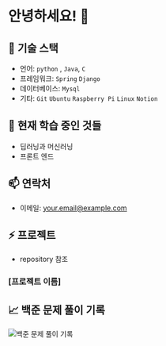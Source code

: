 # 안녕하세요! 👋


## 🔧 기술 스택

- 언어: `python` , `Java`, `C`
- 프레임워크: `Spring` `Django`
- 데이터베이스: `Mysql`
- 기타: `Git` `Ubuntu` `Raspberry Pi` `Linux` `Notion`

## 🌱 현재 학습 중인 것들

- 딥러닝과 머신러닝
- 프론트 엔드

## 📫 연락처

- 이메일: your.email@example.com

## ⚡ 프로젝트

- repository 참조

### [프로젝트 이름]



## 📈 백준 문제 풀이 기록
![백준 문제 풀이 기록](http://mazassumnida.wtf/api/v2/generate_badge?boj=tjsqls2119)

